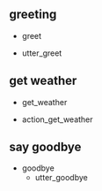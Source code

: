 ## greeting
* greet
- utter_greet

## get weather
* get_weather
- action_get_weather

## say goodbye
* goodbye
  - utter_goodbye
  
